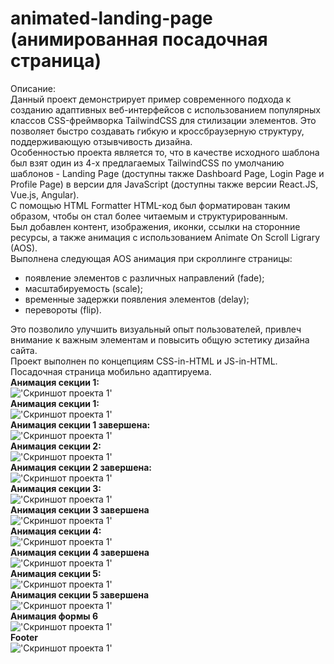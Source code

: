 # animated-landing-page (анимированная посадочная страница)
Описание:<br />
Данный проект демонстрирует пример современного подхода к созданию адаптивных веб-интерфейсов с использованием популярных классов CSS-фреймворка TailwindCSS для стилизации элементов. Это позволяет быстро создавать гибкую и кроссбраузерную структуру, поддерживающую отзывчивость дизайна.<br />
Особенностью проекта является то, что в качестве исходного шаблона был взят один из 4-х предлагаемых TailwindCSS по умолчанию шаблонов - Landing Page (доступны также Dashboard Page, Login Page и Profile Page) в версии для JavaScript (доступны также версии React.JS, Vue.js, Angular).<br />
С помощью HTML Formatter HTML-код был форматирован таким образом, чтобы он стал более читаемым и структурированным.<br />
Был добавлен контент, изображения, иконки, ссылки на сторонние ресурсы, а также анимация с использованием Animate On Scroll Ligrary (AOS).<br />
Выполнена следующая AOS анимация при скроллинге страницы:
  - появление элементов с различных направлений (fade);<br />
  - масштабируемость (scale);<br />
  - временные задержки появления элементов (delay);<br />
  - перевороты (flip).

Это позволило улучшить визуальный опыт пользователей, привлеч внимание к важным элементам и повысить общую эстетику дизайна сайта.<br />
Проект выполнен по концепциям CSS-in-HTML и JS-in-HTML.<br />
Посадочная страница мобильно адаптируема.<br />
**Анимация секции 1:**<br />
!['Скриншот проекта 1'](img/screenshot01.png)<br />
**Анимация секции 1:**<br />
!['Скриншот проекта 1'](img/screenshot01_1.PNG)<br />
**Анимация секции 1 завершена:**<br />
!['Скриншот проекта 1'](img/screenshot02.PNG)<br />
**Анимация секции 2:**<br />
!['Скриншот проекта 1'](img/screenshot03.PNG)<br />
**Анимация секции 2 завершена:**<br />
!['Скриншот проекта 1'](img/screenshot04.PNG)<br />
**Анимация секции 3:**<br />
!['Скриншот проекта 1'](img/screenshot05.PNG)<br />
**Анимация секции 3 завершена**<br />
!['Скриншот проекта 1'](img/screenshot06.PNG)<br />
**Анимация секции 4:**<br />
!['Скриншот проекта 1'](img/screenshot07.PNG)<br />
**Анимация секции 4 завершена**<br />
!['Скриншот проекта 1'](img/screenshot08.PNG)<br />
**Анимация секции 5:**<br />
!['Скриншот проекта 1'](img/screenshot09.PNG)<br />
**Анимация секции 5 завершена**<br />
!['Скриншот проекта 1'](img/screenshot10.PNG)<br />
**Анимация формы 6**<br />
!['Скриншот проекта 1'](img/screenshot11.PNG)<br />
**Footer**<br />
!['Скриншот проекта 1'](img/screenshot12.PNG)<br />